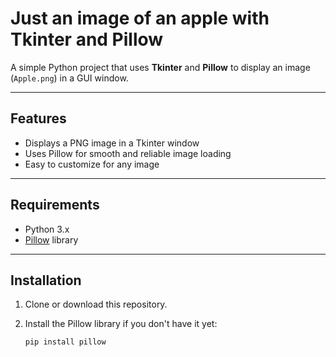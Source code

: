 # Just an image of an apple with Tkinter and Pillow

A simple Python project that uses **Tkinter** and **Pillow** to display an image (`Apple.png`) in a GUI window.

---

## Features

- Displays a PNG image in a Tkinter window
- Uses Pillow for smooth and reliable image loading
- Easy to customize for any image

---

## Requirements

- Python 3.x  
- [Pillow](https://python-pillow.org/) library

---

## Installation

1. Clone or download this repository.

2. Install the Pillow library if you don't have it yet:

   ```pip install pillow```
